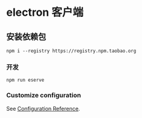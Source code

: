 # electron 客户端

## 安装依赖包
```
npm i --registry https://registry.npm.taobao.org
```

### 开发
```
npm run eserve
```

### Customize configuration
See [Configuration Reference](https://cli.vuejs.org/config/).
